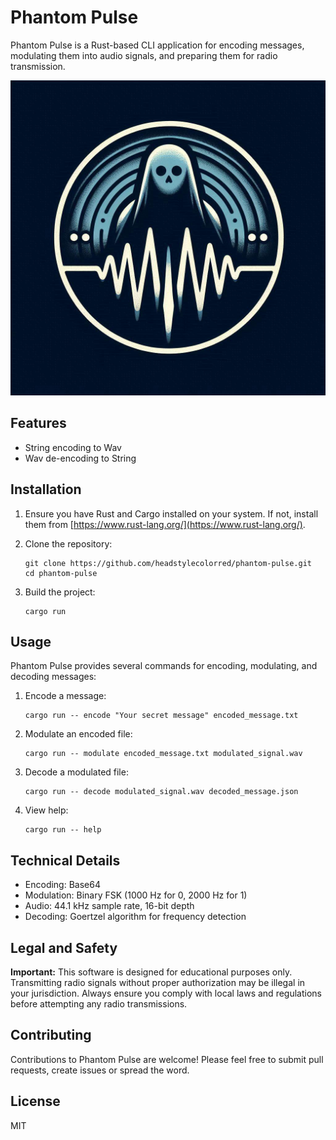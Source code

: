 # Phantom Pulse

Phantom Pulse is a Rust-based CLI application for encoding messages, modulating them into audio signals, and preparing them for radio transmission.

![Phantom Pulse Logo](Resources/icon.jpeg)

## Features

- String encoding to Wav
- Wav de-encoding to String

## Installation

1. Ensure you have Rust and Cargo installed on your system. If not, install them from [https://www.rust-lang.org/](https://www.rust-lang.org/).

2. Clone the repository:
   ```
   git clone https://github.com/headstylecolorred/phantom-pulse.git
   cd phantom-pulse
   ```

3. Build the project:
   ```
   cargo run
   ```

## Usage

Phantom Pulse provides several commands for encoding, modulating, and decoding messages:

1. Encode a message:
   ```
   cargo run -- encode "Your secret message" encoded_message.txt
   ```

2. Modulate an encoded file:
   ```
   cargo run -- modulate encoded_message.txt modulated_signal.wav
   ```

3. Decode a modulated file:
   ```
   cargo run -- decode modulated_signal.wav decoded_message.json
   ```

4. View help:
   ```
   cargo run -- help
   ```

## Technical Details

- Encoding: Base64
- Modulation: Binary FSK (1000 Hz for 0, 2000 Hz for 1)
- Audio: 44.1 kHz sample rate, 16-bit depth
- Decoding: Goertzel algorithm for frequency detection

## Legal and Safety

**Important:** This software is designed for educational purposes only. Transmitting radio signals without proper authorization may be illegal in your jurisdiction. Always ensure you comply with local laws and regulations before attempting any radio transmissions.

## Contributing

Contributions to Phantom Pulse are welcome! Please feel free to submit pull requests, create issues or spread the word.

## License

MIT
